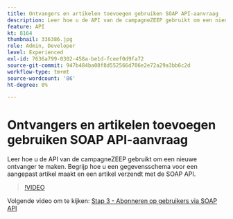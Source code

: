```yaml
---
title: Ontvangers en artikelen toevoegen gebruiken SOAP API-aanvraag
description: Leer hoe u de API van de campagneZEEP gebruikt om een nieuwe ontvanger te maken. Begrijp hoe u een gegevensschema voor een aangepast artikel maakt en een artikel verzendt met de SOAP API.
feature: API
kt: 8164
thumbnail: 336386.jpg
role: Admin, Developer
level: Experienced
exl-id: 7636a799-0302-458a-be1d-fceef0d9fa72
source-git-commit: 947b484ba08f8d552566d706e2e72a29a3bb6c2d
workflow-type: tm+mt
source-wordcount: '86'
ht-degree: 0%

---
```


# Ontvangers en artikelen toevoegen gebruiken SOAP API-aanvraag

Leer hoe u de API van de campagneZEEP gebruikt om een nieuwe ontvanger te maken. Begrijp hoe u een gegevensschema voor een aangepast artikel maakt en een artikel verzendt met de SOAP API.

>[!VIDEO](https://video.tv.adobe.com/v/336386?quality=12)

Volgende video om te kijken: [Stap 3 - Abonneren op gebruikers via SOAP API](/help/tutorial-use-soap-apis/subscribe-users-via-soap-api.md)